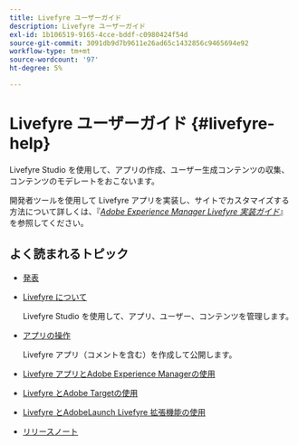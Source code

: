 ```yaml
---
title: Livefyre ユーザーガイド
description: Livefyre ユーザーガイド
exl-id: 1b106519-9165-4cce-bddf-c0980424f54d
source-git-commit: 3091db9d7b9611e26ad65c1432856c9465694e92
workflow-type: tm+mt
source-wordcount: '97'
ht-degree: 5%

---
```


# Livefyre ユーザーガイド {#livefyre-help}

Livefyre Studio を使用して、アプリの作成、ユーザー生成コンテンツの収集、コンテンツのモデレートをおこないます。

開発者ツールを使用して Livefyre アプリを実装し、サイトでカスタマイズする方法について詳しくは、『[*Adobe Experience Manager Livefyre 実装ガイド*](/help/implementation/home.md)』を参照してください。

## よく読まれるトピック

* [発表](c-anouncements.md#c_anouncements)

* [Livefyre について](c-product.md#c_product)

   Livefyre Studio を使用して、アプリ、ユーザー、コンテンツを管理します。

* [アプリの操作](c-about-apps/c-about-apps.md#c_about_apps)

   Livefyre アプリ（コメントを含む）を作成して公開します。

* [Livefyre アプリとAdobe Experience Managerの使用](https://helpx.adobe.com/experience-manager/6-4/sites/administering/using/livefyre.html)


* [Livefyre とAdobe Targetの使用](/help/using/c-library/livefyre-target.md)
* [Livefyre とAdobeLaunch Livefyre 拡張機能の使用](/help/using/c-library/launch-extension.md)
* [リリースノート](c-rn/c-rn.md#c_rn)
